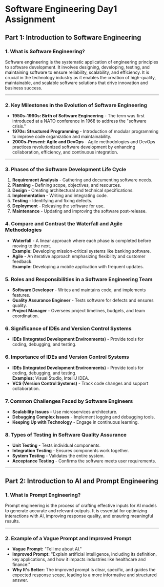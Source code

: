 # Software Engineering Day1 Assignment

## Part 1: Introduction to Software Engineering

### 1. What is Software Engineering?

Software engineering is the systematic application of engineering principles to software development. It involves designing, developing, testing, and maintaining software to ensure reliability, scalability, and efficiency. It is crucial in the technology industry as it enables the creation of high-quality, maintainable, and scalable software solutions that drive innovation and business success.

---

### 2. Key Milestones in the Evolution of Software Engineering

- **1950s-1960s: Birth of Software Engineering** - The term was first introduced at a NATO conference in 1968 to address the "software crisis."
- **1970s: Structured Programming** - Introduction of modular programming to improve code organization and maintainability.
- **2000s-Present: Agile and DevOps** - Agile methodologies and DevOps practices revolutionized software development by enhancing collaboration, efficiency, and continuous integration.

---

### 3. Phases of the Software Development Life Cycle

1. **Requirement Analysis** - Gathering and documenting software needs.
2. **Planning** - Defining scope, objectives, and resources.
3. **Design** - Creating architectural and technical specifications.
4. **Implementation** - Writing and integrating code.
5. **Testing** - Identifying and fixing defects.
6. **Deployment** - Releasing the software for use.
7. **Maintenance** - Updating and improving the software post-release.

### 4. Compare and Contrast the Waterfall and Agile Methodologies

- **Waterfall** - A linear approach where each phase is completed before moving to the next.  
  **Example:** Developing mission-critical systems like banking software.
- **Agile** - An iterative approach emphasizing flexibility and customer feedback.  
  **Example:** Developing a mobile application with frequent updates.

### 5. Roles and Responsibilities in a Software Engineering Team

- **Software Developer** - Writes and maintains code, and implements features.
- **Quality Assurance Engineer** - Tests software for defects and ensures quality.
- **Project Manager** - Oversees project timelines, budgets, and team coordination.

### 6. Significance of IDEs and Version Control Systems

- **IDEs (Integrated Development Environments)** - Provide tools for coding, debugging, and testing.  

### 6. Importance of IDEs and Version Control Systems

- **IDEs (Integrated Development Environments)** - Provide tools for coding, debugging, and testing.  
  **Examples:** Visual Studio, IntelliJ IDEA.
- **VCS (Version Control Systems)** - Track code changes and support collaboration.  

### 7. Common Challenges Faced by Software Engineers

- **Scalability Issues** - Use microservices architecture.
- **Debugging Complex Issues** - Implement logging and debugging tools.
- **Keeping Up with Technology** - Engage in continuous learning.

### 8. Types of Testing in Software Quality Assurance

- **Unit Testing** - Tests individual components.
- **Integration Testing** - Ensures components work together.
- **System Testing** - Validates the entire system.
- **Acceptance Testing** - Confirms the software meets user requirements.

---

## Part 2: Introduction to AI and Prompt Engineering

### 1. What is Prompt Engineering?

Prompt engineering is the process of crafting effective inputs for AI models to generate accurate and relevant outputs. It is essential for optimizing interactions with AI, improving response quality, and ensuring meaningful results.

---

### 2. Example of a Vague Prompt and Improved Prompt

- **Vague Prompt:** "Tell me about AI."
- **Improved Prompt:** "Explain artificial intelligence, including its definition, key applications, and how it impacts industries like healthcare and finance."
- **Why It's Better:** The improved prompt is clear, specific, and guides the expected response scope, leading to a more informative and structured answer.
